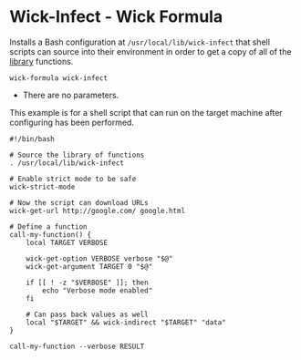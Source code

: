 Wick-Infect - Wick Formula
==========================

Installs a Bash configuration at `/usr/local/lib/wick-infect` that shell scripts can source into their environment in order to get a copy of all of the [library] functions.

    wick-formula wick-infect

* There are no parameters.

This example is for a shell script that can run on the target machine after configuring has been performed.

    #!/bin/bash

    # Source the library of functions
    . /usr/local/lib/wick-infect

    # Enable strict mode to be safe
    wick-strict-mode

    # Now the script can download URLs
    wick-get-url http://google.com/ google.html

    # Define a function
    call-my-function() {
        local TARGET VERBOSE

        wick-get-option VERBOSE verbose "$@"
        wick-get-argument TARGET 0 "$@"

        if [[ ! -z "$VERBOSE" ]]; then
            echo "Verbose mode enabled"
        fi

        # Can pass back values as well
        local "$TARGET" && wick-indirect "$TARGET" "data"
    }

    call-my-function --verbose RESULT


[Library]:  ../../lib/README.md
